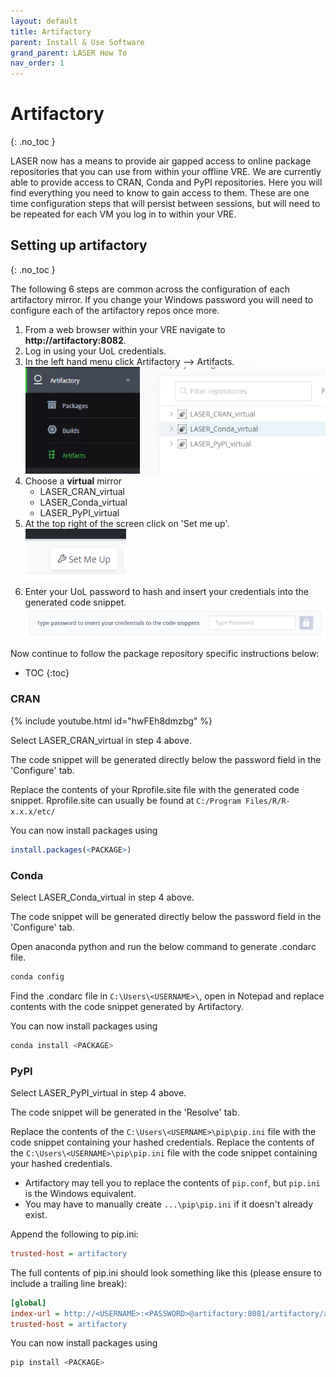 ```yaml
---
layout: default
title: Artifactory
parent: Install & Use Software
grand_parent: LASER How To
nav_order: 1
---
```


# Artifactory 
{: .no_toc }

LASER now has a means to provide air gapped access to online package repositories that you can use from within your offline VRE. We are currently able to provide access to CRAN, Conda and PyPI repositories. Here you will find everything you need to know to gain access to them. These are one time configuration steps that will persist between sessions, but will need to be repeated for each VM you log in to within your VRE.

## Setting up artifactory 
{: .no_toc }

The following 6 steps are common across the configuration of each artifactory mirror. If you change your Windows password you will need to configure each of the artifactory repos once more.

1. From a web browser within your VRE navigate to **http://artifactory:8082**.
2. Log in using your UoL credentials.
3. In the left hand menu click Artifactory --> Artifacts.  
	![In left hand menu click Artifactory --> Artifacts](../../../images/artifactory/artifacts.PNG)
4. Choose a **virtual** mirror
	- LASER_CRAN_virtual 
	- LASER_Conda_virtual 
	- LASER_PyPI_virtual 
5. At the top right of the screen click on 'Set me up'.  
	![Screenshot showing the Set me up button in the top right of Artifactory](../../../images/artifactory/set_me_up.PNG)
6. Enter your UoL password to hash and insert your credentials into the generated code snippet.  
	![Screenshot showing where to enter your UoL password in Artifactory](../../../images/artifactory/enter_password.PNG)

Now continue to follow the package repository specific instructions below:
- TOC
{:toc}


### CRAN

{% include youtube.html id="hwFEh8dmzbg" %} 

Select LASER_CRAN_virtual in step 4 above.

The code snippet will be generated directly below the password field in the 'Configure' tab.

Replace the contents of your Rprofile.site file with the generated code snippet.
Rprofile.site can usually be found at `C:/Program Files/R/R-x.x.x/etc/`

You can now install packages using
```R
install.packages(<PACKAGE>)
```


### Conda 

Select LASER_Conda_virtual in step 4 above.

The code snippet will be generated directly below the password field in the 'Configure' tab.

Open anaconda python and run the below command to generate .condarc file.

```python
conda config
```

Find the .condarc file in `C:\Users\<USERNAME>\`, open in Notepad and replace contents with the code snippet generated by Artifactory.

You can now install packages using
```python
conda install <PACKAGE>
```


### PyPI

Select LASER_PyPI_virtual in step 4 above.

The code snippet will be generated in the 'Resolve' tab.

Replace the contents of the `C:\Users\<USERNAME>\pip\pip.ini` file with the code snippet containing your hashed credentials. 
Replace the contents of the `C:\Users\<USERNAME>\pip\pip.ini` file with the code snippet containing your hashed credentials. 
- Artifactory may tell you to replace the contents of `pip.conf`, but `pip.ini` is the Windows equivalent.
- You may have to manually create `...\pip\pip.ini` if it doesn't already exist.  

Append the following to pip.ini:
```ini
trusted-host = artifactory
```

The full contents of pip.ini should look something like this (please ensure to include a trailing line break):
```ini
[global]
index-url = http://<USERNAME>:<PASSWORD>@artifactory:8081/artifactory/api/pypi/LASER_PyPT_virtual/simple
trusted-host = artifactory

```

You can now install packages using
```python
pip install <PACKAGE>
```
